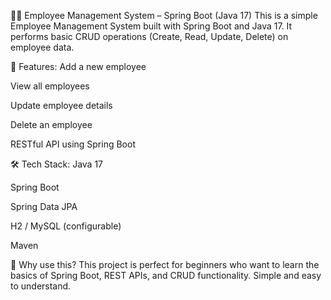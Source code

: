 🧑‍💼 Employee Management System – Spring Boot (Java 17)
This is a simple Employee Management System built with Spring Boot and Java 17. It performs basic CRUD operations (Create, Read, Update, Delete) on employee data.

🚀 Features:
Add a new employee

View all employees

Update employee details

Delete an employee

RESTful API using Spring Boot

🛠️ Tech Stack:
Java 17

Spring Boot

Spring Data JPA

H2 / MySQL (configurable)

Maven

📌 Why use this?
This project is perfect for beginners who want to learn the basics of Spring Boot, REST APIs, and CRUD functionality. Simple and easy to understand.
